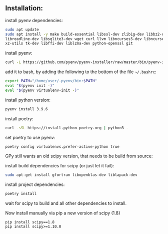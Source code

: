 ## Installation:

install pyenv dependencies:

```bash
sudo apt update
sudo apt install -y make build-essential libssl-dev zlib1g-dev libbz2-dev \
libreadline-dev libsqlite3-dev wget curl llvm libncurses5-dev libncursesw5-dev \
xz-utils tk-dev libffi-dev liblzma-dev python-openssl git
```

install pyenv:

```bash
curl -L https://github.com/pyenv/pyenv-installer/raw/master/bin/pyenv-installer | bash
```

add it to bash, by adding the following to the bottom of the file  `~/.bashrc`:

```bash
export PATH="/home/user/.pyenv/bin:$PATH"
eval "$(pyenv init -)"
eval "$(pyenv virtualenv-init -)"
```

install python version:

```bash
pyenv install 3.9.6
```

install poetry:

```bash
curl -sSL https://install.python-poetry.org | python3 -
```

set poetry to use pyenv:

```bash
poetry config virtualenvs.prefer-active-python true
```

GPy still wants an old scipy version, that needs to be build from source:

install build dependencies for scipy (or just let it fail):

```bash
sudo apt-get install gfortran libopenblas-dev liblapack-dev
```

install project dependencies:

```bash
poetry install
```

wait for scipy to build and all other dependencies to install.

Now install manually via pip a new version of scipy (1.8)

```
pip install scipy==1.8
pip install scipy>=1.10.0
```

